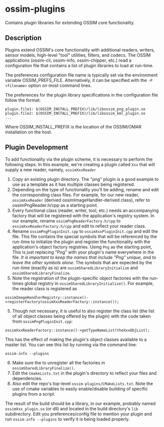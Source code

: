# ossim-plugins
Contains plugin libraries for extending OSSIM core functionality.

## Description
Plugins extend OSSIM's core functionality with additional readers, writers, sensor models, high-level "tool" utilities, filters, and codecs. The OSSIM applications (ossim-cli, ossim-info, ossim-chipper, etc.) read a configuration file that contains a list of plugin libraries to load at run-time.

The preferences configuration file name is typically set via the environment variable OSSIM_PREFS_FILE. Alternatively, it can be specified with the `-P <filename>` option on most command lines. 
  
The preferences for the plugin library specifications in the configuration file follow the format:
```
plugin.file1: $(OSSIM_INSTALL_PREFIX)/lib/libossim_png_plugin.so
plugin.file2: $(OSSIM_INSTALL_PREFIX)/lib/libossim_kml_plugin.so
...
```
Where OSSIM_INSTALL_PREFIX is the location of the OSSIM/OMAR installation on the host.

## Plugin Development

To add functionality via the plugin scheme, it is necessary to perform the following steps. In this example, we're creating a plugin called `Xxx` that will supply a new reader, namely, `ossimXxxReader`
1. Copy an existing plugin directory. The "png" plugin is a good example to use as a template as it has multiple classes being registered.
2. Depending on the type of functionality you'll be adding, rename and edit the corresponding class files. For example, for our new reader, `ossimXxxReader` (derived ossimImageHandler-derived class), refer to ossimPngReader.h/cpp as a starting point.
3. Every functional class (reader, writer, tool, etc.) needs an accompanying factory that will be registered with the application's registry system. In our example, rename `ossimPngReaderFactory.h/cpp` to `ossimXxxReaderFactory.h/cpp` and edit to reflect your reader class.
3. Rename `ossimPngPluginInit.cpp` to `ossimXxxPluginInit.cpp` and edit the file. This file contains the special symbols that will be referenced by the run-time to initialize the plugin and register the functionality with the application's object factory registries. Using `Png` as the starting point, This is just replacing "Png" with your plugin's name everywhere in the file. _It is important to keep the names that include "Png" unique, and to leave the other symbols alone._ The symbols that are expected by the run-time (exactly as is) are `ossimSharedLibraryInitialize` and `ossimSharedLibraryFinalize`.
4. Note the registration of the plugin-specific object factories with the run-times global registry in `ossimSharedLibraryInitialize()`. For example, the reader class is registered as
```     
ossimImageHandlerRegistry::instance()->registerFactory(ossimXxxReaderFactory::instance());
```
5. Though not necessary, it is useful to also register the class list (the list of all object classes being offered by the plugin) with the code taken from `ossimPngPluginInit.cpp`:
```
ossimXxxReaderFactory::instance()->getTypeNameList(theXxxObjList);
```
This has the effect of making the plugin's object classes available to a master list. You can see this list by running via the command line:
```
ossim-info --plugins
```
6. Make sure the to unregister all the factories in `ossimSharedLibraryFinalize()`.
7. Edit the `CmakeLists.txt` in the plugin's directory to reflect your files and dependencies.
8. Also edit the repo's top-level `ossim-plugins/CMakeLists.txt`. Note the use of cmake variables to easily enable/disable building of specific plugins from a script.

The result of the build should be a library, in our example, probably named `ossimXxx_plugin.so` (or dll) and located in the build directory's `lib` subdirectory. Edit you preferences/config file to mention your plugin and run `ossim-info --plugins` to verify it is being loaded properly.
